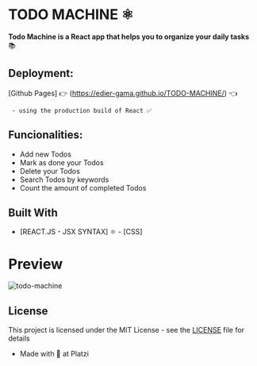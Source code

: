 # TODO MACHINE ⚛️

**Todo Machine is a React app that helps you to organize your daily tasks** 📚

## Deployment:

[Github Pages] 👉 (https://edier-gama.github.io/TODO-MACHINE/) 👈
```
 - using the production build of React ✅
```

## Funcionalities:

- Add new Todos
- Mark as done your Todos
- Delete your Todos
- Search Todos by keywords
- Count the amount of completed Todos

## Built With

* [REACT.JS - JSX SYNTAX] ⚛️ - [CSS] 

# Preview

![todo-machine](https://user-images.githubusercontent.com/96151177/209727906-56cb1ad4-0264-4dc5-ba80-16cd2352f280.PNG)

## License

This project is licensed under the MIT License - see the [LICENSE](LICENSE) file for details

* Made with 💚 at Platzi

